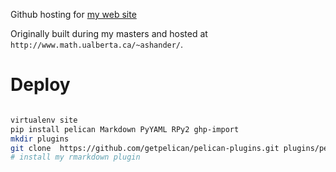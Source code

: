 Github hosting for [my web site](http://ashander.github.com)

Originally built during my masters and hosted at `http://www.math.ualberta.ca/~ashander/`.

# Deploy

```sh

virtualenv site
pip install pelican Markdown PyYAML RPy2 ghp-import
mkdir plugins
git clone  https://github.com/getpelican/pelican-plugins.git plugins/pelican-plugins
# install my rmarkdown plugin
```

